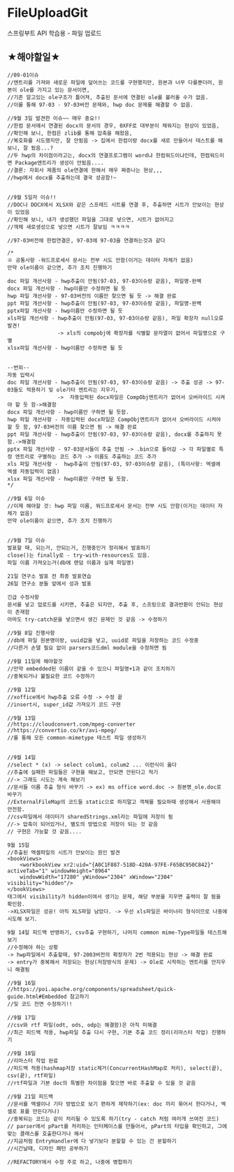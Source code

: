 # FileUploadGit
스프링부트 API 학습용 - 파일 업로드



## ★해야할일★


    //09-01이슈
    //엔트리를 가져와 새로운 파일에 덮어쓰는 코드를 구현했지만, 원본과 너무 다를뿐더러, 원본이 ole를 가지고 있는 문서이면,
    //기존 알고있는 ole구조가 틀어져, 추출된 문서에 연결된 ole를 불러올 수가 없음. 
    //이를 통해 97-03 - 97-03버전 문제와, hwp doc 문제를 해결할 수 없음.

    //9월 3일 발견한 이슈~~ 매우 중요!!
    //한컴 문서에서 연결된 docx의 문서의 경우, 0XFF로 대부분이 채워지는 현상이 있었음,
    //확인해 보니, 한컴은 zlib를 통해 압축을 해왔음,
    //복호화를 시도했지만, 잘 안됬음 -> 집에서 한컴이랑 docx를 새로 만들어서 테스트를 해보니, 잘 됬음...?
    //두 hwp의 차이점이라고는, docx의 연결프로그램이 word냐 한컴워드이냐인데, 한컴워드이면 Package엔트리가 생성이 안됬음....
    //결론: 자회사 제품의 ole연결에 한해서 매우 짜증나는 현상,,,
    //hwp에서 docx를 추출하는데 결국 성공함!~


    //9월 5일자 이슈!!
    //DOC나 DOCX에서 XLSX와 같은 스프레드 시트를 연결 후, 추출하면 시트가 안보이는 현상이 있었음
    //확인해 보니, 내가 생성했던 파일을 그대로 넣으면, 시트가 없어지고
    //객체 새로생성으로 넣으면 시트가 잘보임 ㅋㅋㅋㅋ

    //97-03버전에 한컴연결은, 97-03에 97-03을 연결하는것과 같다

    /*
    ※ 공통사항 -워드프로세서 문서는 전부 시도 안함(이거는 데이터 자체가 없음)
    만약 ole이름이 같으면, 추가 조치 진행하기

    doc 파일 개선사항 - hwp추출이 안됨(97-03, 97-03이슈랑 같음), 파일명-완벽
    docx 파일 개선사항 - hwp이름만 수정하면 될 듯
    hwp 파일 개선사항 - 97-03버전의 이름만 찾으면 될 듯 -> 해결 완료
    ppt 파일 개선사항 - hwp추출이 안됨(97-03, 97-03이슈랑 같음), 파일명-완벽
    pptx파일 개선사항 - hwp이름만 수정하면 될 듯
    xls파일 개선사항 - hwp추출이 안됨(97-03, 97-03이슈랑 같음), 파일 확장자 null오류 발견!
                    -> xls의 compobj에 확장자를 식별할 문자열이 없어서 파일명으로 구별
    xlsx파일 개선사항 - hwp이름만 수정하면 될 듯


    --번외--
    자동 입력시
    doc 파일 개선사항 - hwp추출이 안됨(97-03, 97-03이슈랑 같음) -> 추출 성공 -> 97-03들도 적용하기 및 ole기타 엔트리는 지우기,
                    ->  자동입력된 docx파일은 CompObj엔트리가 없어서 오버라이드 시켜야 할 듯 함->해결함
    docx 파일 개선사항 - hwp이름만 구하면 될 듯함.
    hwp 파일 개선사항 - 자동입력된 docx파일은 CompObj엔트리가 없어서 오버라이드 시켜야 할 듯 함, 97-03버전의 이름 찾으면 됨 -> 해결 완료
    ppt 파일 개선사항 - hwp추출이 안됨(97-03, 97-03이슈랑 같음), docx를 추출하지 못함.->해결함
    pptx 파일 개선사항 - 97-03문서들이 추출 안됨 -> .bin으로 들어감 -> 각 파일별로 특정 엔트리로 구별하는 코드 추가 -> 이름도 추출하는 코드 추가
    xls 파일 개선사항 -  hwp추출이 안됨(97-03, 97-03이슈랑 같음), (특이사항: 엑셀에 엑셀 자동입력이 없음)
    xlsx 파일 개선사항 - hwp이름만 구하면 될 듯함.
    */

    //9월 6일 이슈
    //이제 해야할 것: hwp 파일 이름, 워드프로세서 문서는 전부 시도 안함(이거는 데이터 자체가 없음)
    만약 ole이름이 같으면, 추가 조치 진행하기


    //9월 7일 이슈
    발표할 때, 되는거, 안되는거, 진행중인거 정리해서 발표하기
    close()는 finally로 - try-with-resources도 있음.
    파일 이름 가져오는거(db에 랜덤 이름과 실제 파일명)

    21일 연구소 발표 전 최종 발표연습
    26일 연구소 분들 앞에서 성과 발표

    긴급 수정사항
    문서를 넣고 업로드를 시키면, 추출은 되지만, 추출 후, 스프링으로 결과반환이 안되는 현상이 존재함
    아마도 try-catch문을 넣으면서 생긴 문제인 것 같음 -> 수정하기

    //9월 8일 진행사항
    //db에 파일 원본명이랑, uuid값을 넣고, uuid로 파일을 저장하는 코드 수정중
    //다른거 손댈 필요 없이 parsers코드dml module을 수정하면 됨

    //9월 11일에 해야할것
    //만약 embedded된 이름이 같을 수 있으니 파일명+1과 같이 조치하기
    //중복되거나 불필요한 코드 수정하기

    //9월 12일
    //xoffice에서 hwp추출 오류 수정 -> 수정 끝
    //insert시, super_id값 가져오기 코드 구현

    //9월 13일
    //https://cloudconvert.com/mpeg-converter
    //https://convertio.co/kr/avi-mpeg/
    //를 통해 모든 common-mimetype 테스트 파일 생성하기


    //9월 14일
    //select * (x) -> select colum1, colum2 ... 이런식이 옳다
    //추출에 실패한 파일들은 구현을 해보고, 안되면 안된다고 적기
    //-> 그래도 시도는 계속 해보기
    //문서들 이름 추출 형식 바꾸기 -> ex) ms office word.doc -> 원본명_ole.doc로 바꾸기
    //ExternalFileMap의 코드들 static으로 하지말고 객체를 필요하때 생성해서 사용해야 안전함.
    //csv파일에서 데이터가 sharedStrings.xml라는 파일에 저장이 됨
    //-> 압축이 되어있거나, 별도의 방법으로 저장이 되는 것 같음
    // 구현은 가능할 것 같음....

    9월 15일
    //추출된 엑셀파일의 시트가 안보이는 원인 발견
    <bookViews>
        <workbookView xr2:uid="{A0C1F887-518D-420A-97FE-F65BC950C842}" activeTab="1" windowHeight="8964" 
        windowWidth="17280" yWindow="2304" xWindow="2304" visibility="hidden"/>
    </bookViews>
    태그에서 visibility가 hidden이여서 생기는 문제, 해당 부분을 지우면 출력이 잘 됨을 확인함.
    ->XLSX파일은 성공! 아직 XLS파일 남았다. -> 우선 xls파일은 바이너리 형식이므로 나중에 시도해 보기.

    9월 14일 피드백 반영하기, csv추출 구현하기, 나머지 common mime-Type파일들 테스트해보기
    //수정해야 하는 상황
    -> hwp파일에서 추출할때, 97-2003버전의 확장자가 2번 적용되는 현상 -> 해결 완료
    -> entry가 중복해서 저장되는 현상(저장방식의 문제) -> Ole로 시작하는 엔트리를 안지우니 해결됨
    
    //9월 16일
    //https://poi.apache.org/components/spreadsheet/quick-guide.html#Embedded 참고하기
    //및 코드 전면 수정하기!!

    //9월 17일
    //csv와 rtf 파일(odt, ods, odp는 해결함)은 아직 미해결
    //최근 피드백 적용, hwp파일 추출 다시 구현, 기본 추출 코드 정리(리마스터 작업) 진행하기

    //9월 18일
    //리마스터 작업 완료
    //피드백 적용(hashmap저장 static제거(ConcurrentHashMap로 처리), select(끝), csv(끝), rtf파일)
    //rtf파일과 기본 doc의 특별한 차이점을 찾으면 바로 추출할 수 있을 것 같음

    //9월 21일 피드백
    //문서를 엑셀이나 기타 방법으로 보기 편하게 제작하기(ex: doc 끼리 묶어서 한다거나, 엑셀로 표를 만든다거나)
    //중복되는 코드는 같이 처리될 수 있도록 하기(try - catch 처럼 여러개 쓰여진 코드)
    // parser에서 pPart를 처리하는 인터페이스를 만들어서, pPart의 타입을 확인하고, 그에 맞는 클래스를 호출한다거나 해서
    //지금처럼 EntryHandler에 다 넣기보다 분할할 수 있는 건 분할하기
    //시간날때, 디자인 패턴 공부하기

    //REFACTORY에서 수정 주로 하고, 나중에 병합하기